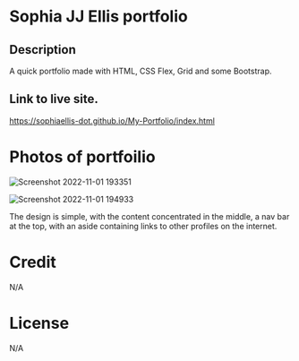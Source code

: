 # Sophia JJ Ellis portfolio

## Description
A quick portfolio made with HTML, CSS Flex, Grid and some Bootstrap.

## Link to live site.
https://sophiaellis-dot.github.io/My-Portfolio/index.html

# Photos of portfoilio

![Screenshot 2022-11-01 193351](https://user-images.githubusercontent.com/87676748/199325332-aca17344-269d-4334-bbb8-9836f61acbeb.png)


![Screenshot 2022-11-01 194933](https://user-images.githubusercontent.com/87676748/199325324-00ac3a77-e681-4f01-a238-472cb4fd2b18.png)

The design is simple, with the content concentrated in the middle, a nav bar at the top, with an aside containing links to other profiles on the internet.

# Credit
N/A

# License
N/A
